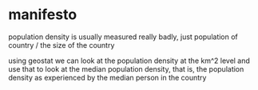 # manifesto

population density is usually measured really badly, just population of country / the size of the country

using geostat we can look at the population density at the km^2 level and use that to look at the median population density, that is, the population density as experienced by the median person in the country
